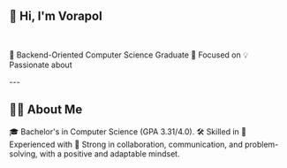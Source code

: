 
<H2>👋 Hi, I'm Vorapol</H2>
<br>

<p>

🚀 Backend-Oriented Computer Science Graduate
📍 Focused on 
💡 Passionate about 
</p>
---
<H2>🧑‍💻 About Me  </H2>

🎓 Bachelor's in Computer Science (GPA 3.31/4.0).
🛠️ Skilled in 
🌱 Experienced with 
🤝 Strong in collaboration, communication, and problem-solving, with a positive and adaptable mindset.







